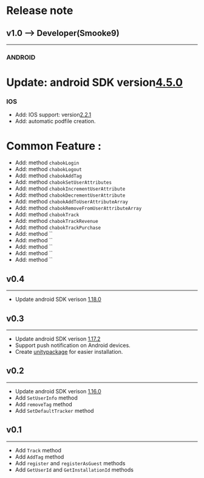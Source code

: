 # Release note

## v1.0  --> Developer(Smooke9)
--------------------------------------------------------------------------------------------
###  ANDROID   ###
# Update: android SDK version[4.5.0](https://doc.chabok.io/android/release-note.html#%D9%86%D8%B3%D8%AE%D9%87-%DB%B3%DB%B5%DB%B0---%DB%B1%DB%B3%DB%B9%DB%B9%DB%B0%DB%B9%DB%B0%DB%B4)

###  IOS       ###
- Add: IOS support: version[2.2.1]()
- Add: automatic podfile creation.


# Common Feature :
- Add: method `chabokLogin`
- Add: method `chabokLogout`
- Add: method `chabokAddTag`
- Add: method `chabokSetUserAttributes`
- Add: method `chabokIncrementUserAttribute`
- Add: method `chabokDecrementUserAttribute`
- Add: method `chabokAddToUserAttributeArray`
- Add: method `chabokRemoveFromUserAttributeArray`
- Add: method `chabokTrack`
- Add: method `chabokTrackRevenue`
- Add: method `chabokTrackPurchase`
- Add: method ``
- Add: method ``
- Add: method ``
- Add: method ``
- Add: method ``


## v0.4
--------------------------------------------------------------------------------------------
- Update android SDK verison [1.18.0](https://doc.chabok.io/android/release-note.html#%D9%86%D8%B3%D8%AE%D9%87-%DB%B2%DB%B1%DB%B8%DB%B0---%DB%B1%DB%B3%DB%B9%DB%B8%DB%B0%DB%B6%DB%B1%DB%B2)


## v0.3
---------------------------------------------------------------------------------------------
- Update android SDK verison [1.17.2](https://doc.chabokpush.com/android/release-note.html#%D9%86%D8%B3%D8%AE%D9%87-%DB%B2%DB%B1%DB%B7%DB%B2---%DB%B1%DB%B3%DB%B9%DB%B8%DB%B0%DB%B5%DB%B1%DB%B4)
- Support push notification on Android devices.
- Create [unitypackage](https://github.com/chabokpush/chabok-starter-unity/raw/master/chabok-unity.unitypackage) for easier installation.


## v0.2
--------------------------------------------------------------------------------------------
- Update android SDK verison [1.16.0](https://doc.chabokpush.com/android/release-note.html#%D9%86%D8%B3%D8%AE%D9%87-%DB%B2%DB%B1%DB%B6%DB%B0---%DB%B1%DB%B3%DB%B9%DB%B8%DB%B0%DB%B2%DB%B1%DB%B8)
- Add `SetUserInfo` method
- Add `removeTag` method
- Add `SetDefaultTracker` method


## v0.1
--------------------------------------------------------------------------------------------
- Add `Track` method
- Add `AddTag` method
- Add `register` and `registerAsGuest` methods
- Add `GetUserId` and `GetInstallationId` methods
